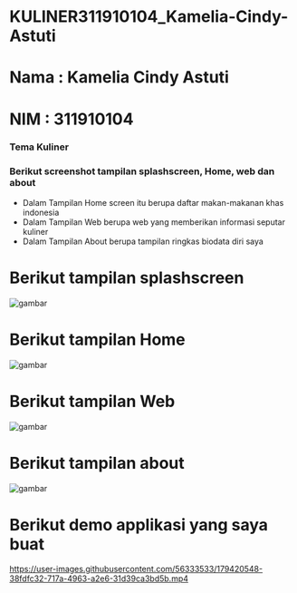 # KULINER311910104_Kamelia-Cindy-Astuti
# Nama : Kamelia Cindy Astuti
# NIM  : 311910104

### Tema Kuliner

### Berikut screenshot tampilan splashscreen, Home, web dan about
- Dalam Tampilan Home screen itu berupa daftar makan-makanan khas indonesia
- Dalam Tampilan Web berupa web yang memberikan informasi seputar kuliner
- Dalam Tampilan About berupa tampilan ringkas biodata diri saya

# Berikut tampilan splashscreen
![gambar](splashscreen.png)

# Berikut tampilan Home
![gambar](home.png)

# Berikut tampilan Web
![gambar](web.png)

# Berikut tampilan about
![gambar](about.png)


# Berikut demo applikasi yang saya buat

https://user-images.githubusercontent.com/56333533/179420548-38fdfc32-717a-4963-a2e6-31d39ca3bd5b.mp4
